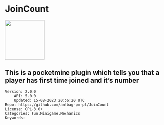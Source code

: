 # JoinCount
<img src="https://raw.githubusercontent.com/antbag-dev/JoinCount/0d54026295d2934ba90efb42d7ead7ce267380f3/group.png" width="128" height="128" />

## This is a pocketmine plugin which tells you that a player has first time joined and it’s number
```properties
Version: 2.0.0
    API: 5.0.0
    Updated: 15-08-2023 20:56:20 UTC
Repo: https://github.com/antbag-pm-pl/JoinCount
License: GPL-3.0+
Categories: Fun,Minigame,Mechanics
Keywords: 
```